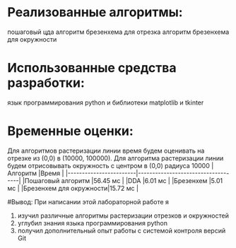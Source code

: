 # Реализованные алгоритмы:
пошаговый
цда
алгоритм брезенхема для отрезка
алгоритм брезенхема для окружности

# Использованные средства разработки:
язык программирования python и библиотеки matplotlib и tkinter


# Временные оценки:
Для алгоритмов растеризации линии время будем оценивать на отрезке из (0,0) в (10000, 100000).
Для алгоритма растеризации линии будем отрисовывать окружность с центром в (0,0) радиуса 10000
|Алгоритм                |Время                               |
|------------------------|------------------------------------|
|Пошаговый алгоритм      |56.45 мс                            |
|DDA                     |6.01 мс                             |
|Брезенхем               |5.01 мс                             |
|Брезенхем для окружности|15.72 мс                            |

#Вывод:
При написании этой лабораторной работе я
1. изучил различные алгоритмы растеризации отрезков и окружностей
2. углубил знания языка программирования python
3. получил дополнительный опыт работы с системой контроля версий Git
